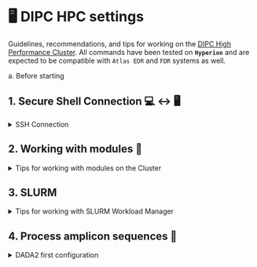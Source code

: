 # :desktop_computer: DIPC HPC settings

Guidelines, recommendations, and tips for working on the [DIPC High Performance Cluster](https://scc.dipc.org/docs/). All commands have been tested on **`Hyperion`** and are expected to be compatible with `Atlas EDR` and `FDR` systems as well.

a. Before starting 

## 1. Secure Shell Connection :computer: :left_right_arrow: :desktop_computer:
<details><summary>SSH Connection</summary>
<p>
Open a terminal and type the following command with your username:
  
`````shell
ssh <username>@hyperion.sw.ehu.es
`````
<p>
</details>

## 2. Working with modules :toolbox:
<details><summary>Tips for working with modules on the Cluster</summary>
<p>
  
**a) Listing Available Modules:**
  Use the `module avail` command to list all modules available on the system.
  
`````shell
module avail
`````
**b) Loading Modules:**
  Use the `module load` command to load a specific module into your session. This will set up the necessary session variables and paths.
  
`````shell
module load <module_name>
`````
  Some modules have multiple versions available. Use the `module load` command followed by the module name and version to load a specific version.
`````shell
module load <module_name>/<version>
`````

**c) Unloading Modules:**
  Use the `module unload` command to remove a module from your session. This will unset the session variables and paths set by the module.
  
`````shell
module unload <module_name>
`````
**d) Purging All Modules:**
  Use the `module purge` command to unload all currently loaded modules. This is useful when you want to start with a clean session.
  
`````shell
module purge
`````
**e) Listing Loaded Modules:**
  Use the `module list` command to see all modules currently loaded in your session.
  
`````shell
module list
`````
<p>
</details>

## 3. SLURM
<details><summary>Tips for working with SLURM Workload Manager</summary>
<p>

**a) Submitting Jobs.**
`sbatch`: Submit a batch script to SLURM.

`````shell
sbatch my_job_script.sh
`````

More information at:
- https://scc.dipc.org/docs/jobs/slurm/
- https://slurm.schedmd.com/overview.html
<p>
</details>

## 4. Process amplicon sequences :dna:
<details><summary>DADA2 first configuration</summary>
<p>

These steps are only neccesary the first time we use the cluster. This commands are only to correctly install DADA2. Pipeline is in [TO_BE_ADDED repository](link).

1. Connect to hyperion cluster. You need previously an user [account](https://scc.dipc.org/docs/access/accounts/)
`````shell
ssh <username>@hyperion.sw.ehu.es
`````
2. Load Python and Mamba
````shell
module load Python Mamba
`````
3. Activate Bioconda channel
`````shell
conda config --add channels defaults
conda config --add channels bioconda
conda config --add channels conda-forge
conda config --set channel_priority strict
`````
4. Create a new conda environment. You have to replace "myenvname" by a reaseonbale name (e.g. dada2)
````shell
mamba create --name "myenvname" bioconductor-dada2

# Add other R packages to the environment
mamba install conda-forge::r-tidyverse
````

*Some tips to work with mamba/micromamba/conda. I will write all commands using **mamba** below, but the arguments are the same for the two others.*
`````shell
# Activate an environment
mamba activate ENV_NAME

# Deactivate an environment
mamba deactivate

# Adding/Updating software
mamba install -n ENV_NAME PACKAGE
mamba update -n ENV_NAME --all
`````
5. Install dada2 in R
````shell
# Activate the environment
mamba activate dada2
# Start R (v. 4.3)
R
# Install Bioconductor Packages
if (!require("BiocManager", quietly = TRUE))
  install.packages("BiocManager")
BiocManager::install(version = "3.18")
# Check the lastest version of R you have installed. If you have the latest version of R (4.4) you should replace the bioconductor version to "3.19"

# Other sources of installation: https://benjjneb.github.io/dada2/dada-installation.html

# Restart a new R session and check dada2 package by exploring documentation:

quit()

R

library("dada2")

help(package="dada2")
?derepFastq
?dada
`````
<p>
</details>

